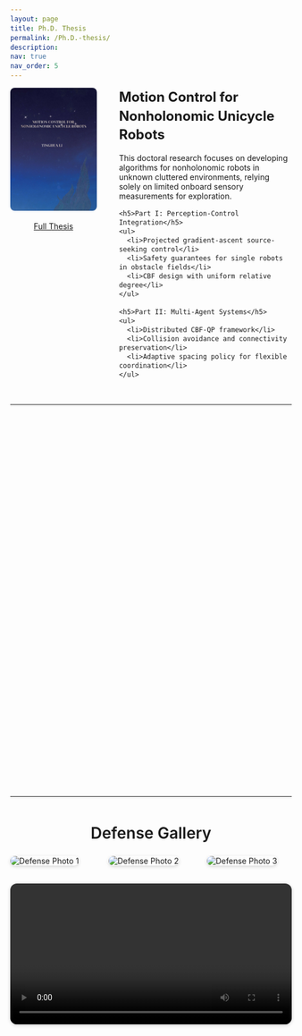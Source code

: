 ```yaml
---
layout: page
title: Ph.D. Thesis
permalink: /Ph.D.-thesis/
description: 
nav: true
nav_order: 5
---
```


<style>
.thesis-header {
  display: flex;
  gap: 40px;
  align-items: flex-start;
  margin-bottom: 2rem;
}

.thesis-left {
  flex: 1;
  min-width: 0;
  display: flex;
  flex-direction: column;
  align-items: center;
}

.thesis-image img {
  width: 100%;
  max-width: 300px;
  height: auto;
  border-radius: 0.5rem;
}

.thesis-text {
  flex: 2;
  min-width: 0;
  text-align: left;
}

.thesis-title {
  font-size: 1.5rem;
  font-weight: bold;
  margin-bottom: 1rem;
  line-height: 1.4;
}

.thesis-text h5 {
  margin-top: 1.2rem;
  font-size: 1.1rem;
  font-weight: 600;
/*  color: #00539C;*/
}

.thesis-text ul {
  padding-left: 1.25rem;
  margin-top: 0.5rem;
  margin-bottom: 0.5rem;
}

@media (max-width: 768px) {
  .thesis-header {
    flex-direction: column;
  }
  .thesis-left, .thesis-text {
    width: 100%;
  }
  .thesis-text {
    padding-top: 1rem;
  }
}

/* Global font settings */

</style>

<!-- Thesis Summary Section -->
<div class="thesis-header">
  <div class="thesis-left">
    <div class="thesis-image">
      <img src="/assets/img/cover.jpg" class="img-fluid rounded" alt="Thesis Cover">
    </div>
    <p style="margin-top: 1rem;">
      <a href="https://research.rug.nl/en/publications/motion-control-for-nonholonomic-unicycle-robots" class="btn btn-primary">Full Thesis</a>
    </p>
  </div>

  <div class="thesis-text">
    <div class="thesis-title">
      Motion Control for Nonholonomic Unicycle Robots
    </div>
    <p>This doctoral research focuses on developing algorithms for nonholonomic robots in unknown cluttered environments, relying solely on limited onboard sensory measurements for exploration.</p>

    <h5>Part I: Perception-Control Integration</h5>
    <ul>
      <li>Projected gradient-ascent source-seeking control</li>
      <li>Safety guarantees for single robots in obstacle fields</li>
      <li>CBF design with uniform relative degree</li>
    </ul>

    <h5>Part II: Multi-Agent Systems</h5>
    <ul>
      <li>Distributed CBF-QP framework</li>
      <li>Collision avoidance and connectivity preservation</li>
      <li>Adaptive spacing policy for flexible coordination</li>
    </ul>
  </div>
</div>


<hr>

<style>
.acknowledgment-section {
  margin-top: 3rem;
  line-height: 1.8;
  font-size: 1rem;
}
.acknowledgment-section h2 {
  font-size: 1.75rem;
  font-weight: 600;
  margin-bottom: 1.5rem;
  text-align: center;
}
.acknowledgment-section p {
  margin-bottom: 1rem;
}
.acknowledgment-section strong {
  font-weight: 600;
}
.acknowledgment-section a {
  color: #00539C;
  text-decoration: underline;
}
</style>

<!-- Acknowledgments Section -->
<style>
.acknowledgment-section {
  margin-top: 3rem;
  padding: 2rem 1.5rem;
  background-color: #f9f9f9;
  border-radius: 1rem;
  box-shadow: 0 0.5rem 1.2rem rgba(0, 0, 0, 0.05);
  opacity: 0;
  transform: translateY(30px);
  transition: opacity 0.8s ease-out, transform 0.8s ease-out;
}

.acknowledgment-section.visible {
  opacity: 1;
  transform: translateY(0);
}

.acknowledgment-section h2 {
  font-size: 1.75rem;
  margin-bottom: 1.5rem;
  text-align: center;
}

.acknowledgment-section p {
  font-size: 1rem;
  line-height: 1.7;
  margin-bottom: 1rem;
}

.acknowledgment-section strong {
  font-weight: 600;
}

.acknowledgment-section a {
  display: inline-block;
  margin-top: 1rem;
  color: #4b5563;
  text-decoration: underline;
}

@media (max-width: 768px) {
  .acknowledgment-section {
    padding: 1.5rem 1rem;
  }
}
</style>

<div class="acknowledgment-section" id="acknowledgments">
  <h2>Acknowledgments</h2>
  <p>I would like to sincerely thank my dearest supervisors <strong>Prof. Bayu Jayawardhana</strong> and <strong>Prof. Ming Cao</strong> for their constant support and guidance throughout my Ph.D. journey.</p>

  <p>I’m deeply grateful to my paranymphs <strong>Simon Busman</strong> and <strong>Wouter Baar</strong> for their invaluable help and friendship. Thanks to all my lovely colleagues and friends in the <strong>DTPA group</strong> for making this journey memorable.</p>

  <p>Heartfelt appreciation to the defense committee members for their insightful discussions and valuable feedback: <strong>Prof. Claudio De Persis, Prof. Dimos Dimarogonas, Prof. Tamas Keviczky, Prof. Raffaella Carloni, Prof. Maryam Ghandchi Tehrani, Prof. Sami Haddadin, Dr. Bahar Haghighat, and Dr. Ashish Cherukuri</strong>.</p>

  <a href="/assets/pdf/acknowledge.pdf" target="_blank" style="color:#00539C;">Read the full acknowledgment here →</a>
</div>

<!-- Intersection Observer Script for Scroll Animation -->
<script>
  document.addEventListener("DOMContentLoaded", function () {
    const observer = new IntersectionObserver(entries => {
      entries.forEach(entry => {
        if (entry.isIntersecting) {
          entry.target.classList.add("visible");
        }
      });
    }, {
      threshold: 0.2
    });

    const section = document.getElementById("acknowledgments");
    if (section) observer.observe(section);
  });
</script>



<hr>

<style>
.gallery-section {
  margin-top: 3rem;
}

.gallery-section h2 {
  font-size: 1.75rem;
  font-weight: 600;
  margin-bottom: 1.5rem;
  text-align: center;
}

.gallery-row {
  display: flex;
  flex-wrap: wrap;
  gap: 1.5rem;
  justify-content: center;
}

.gallery-row img {
  border-radius: 0.75rem;
  box-shadow: 0 2px 6px rgba(0, 0, 0, 0.15);
  object-fit: cover;
  height: 100%;
  width: 100%;
}

.gallery-col {
  flex: 1 1 30%;
  max-width: 320px;
}

.gallery-video {
  margin-top: 2rem;
  text-align: center;
}

.gallery-video video {
  max-width: 1000px;
  width: 100%;
  border-radius: 0.75rem;
  box-shadow: 0 2px 6px rgba(0, 0, 0, 0.15);
}
</style>

<!-- Defense Gallery Section -->
<div class="gallery-section">
  <h2>Defense Gallery</h2>

  <div class="gallery-row">
    <div class="gallery-col">
      <img src="/assets/img/news/phd_1.jpg" alt="Defense Photo 1">
    </div>
    <div class="gallery-col">
      <img src="/assets/img/news/phd.jpg" alt="Defense Photo 2">
    </div>
    <div class="gallery-col">
      <img src="/assets/img/news/phd_3.jpg" alt="Defense Photo 3">
    </div>
  </div>

  <div class="gallery-video">
    <video controls>
      <source src="/assets/video/defence.mp4" type="video/mp4">
      Your browser does not support the video tag.
    </video>
  </div>
</div>
